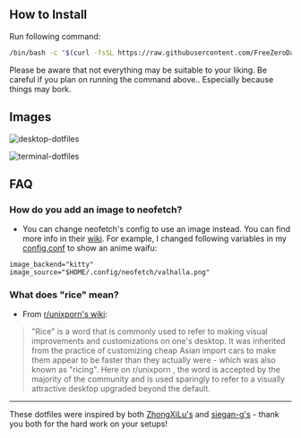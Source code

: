 ## How to Install

Run following command:
```bash
/bin/bash -c "$(curl -fsSL https://raw.githubusercontent.com/FreeZeroDays/dotfiles/master/setup.sh)"
```
Please be aware that not everything may be suitable to your liking. Be careful if you plan on running the command above.. Especially because things may bork. 

## Images

![desktop-dotfiles](https://i.imgur.com/ACUWrSf.png)

![terminal-dotfiles](https://i.imgur.com/BEB2CVS.png)

## FAQ

### How do you add an image to neofetch?

- You can change neofetch's config to use an image instead. You can find more info in their [wiki](https://github.com/dylanaraps/neofetch/wiki/Image-Backends). For example, I changed following variables in my [config.conf](https://github.com/FreeZeroDays/dotfiles/tree/master/.config/neofetch) to show an anime waifu:
```
image_backend="kitty"
image_source="$HOME/.config/neofetch/valhalla.png"
 ```
 
### What does "rice" mean?

- From [r/unixporn's wiki](https://www.reddit.com/r/unixporn/wiki/themeing/dictionary/#wiki_rice):

> "Rice" is a word that is commonly used to refer to making visual improvements and customizations on one's desktop. It was inherited from the practice of customizing cheap Asian import cars to make them appear to be faster than they actually were - which was also known as "ricing". Here on r/unixporn , the word is accepted by the majority of the community and is used sparingly to refer to a visually attractive desktop upgraded beyond the default.

---

These dotfiles were inspired by both [ZhongXiLu's](https://github.com/ZhongXiLu) and [siegan-g's](https://github.com/siegan-g) - thank you both for the hard work on your setups!
